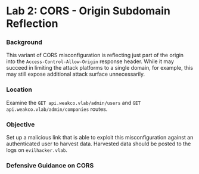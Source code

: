# Lab 2: CORS - Origin Subdomain Reflection

### Background

This variant of CORS misconfiguration is reflecting just part of the origin into the `Access-Control-Allow-Origin` response header.  While it may succeed in limiting the attack platforms to a single domain, for example, this may still expose additional attack surface unnecessarily.



### Location

Examine the `GET api.weakco.vlab/admin/users` and `GET api.weakco.vlab/admin/companies` routes.  



### Objective

Set up a malicious link that is able to exploit this misconfiguration against an authenticated user to harvest data. Harvested data should be posted to the logs on `evilhacker.vlab`.



### Defensive Guidance on CORS

